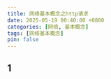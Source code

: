 ```yaml
---
title: 网络基本概念之http请求
date: 2025-05-19 00:40:00 +0800
categories: [网络, 基本概念]
tags: [网络基本概念]
pin: false
---
```


## 1
